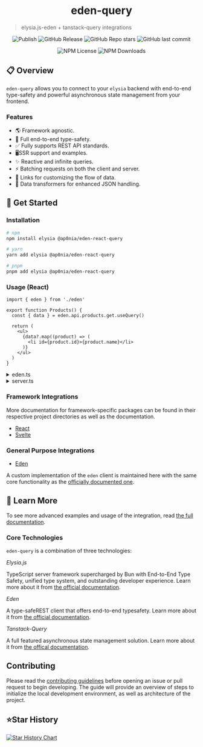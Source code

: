 <h1 align="center">eden-query</h1>

> elysia.js-eden + tanstack-query integrations

<div align="center">

![Publish](https://img.shields.io/github/actions/workflow/status/ap0nia/eden-query/release.yml?style=flat-square)
![GitHub Release](https://img.shields.io/github/v/release/ap0nia/eden-query?style=flat-square)
![GitHub Repo stars](https://img.shields.io/github/stars/ap0nia/eden-query?style=flat-square)
![GitHub last commit](https://img.shields.io/github/last-commit/ap0nia/eden-query?style=flat-square)

</div>

<div align="center">

![NPM License](https://img.shields.io/npm/l/%40ap0nia%2Feden-svelte-query?style=flat-square)
![NPM Downloads](https://img.shields.io/npm/dm/%40ap0nia%2Feden?style=flat-square)

</div>

## 📋 Overview

`eden-query` allows you to connect to your `elysia` backend with end-to-end type-safety and powerful
asynchronous state management from your frontend.

### Features

- 🌎 Framework agnostic.
- 🦺 Full end-to-end type-safety.
- ✅ Fully supports REST API standards.
- 🖥️SSR support and examples.
- ✨ Reactive and infinite queries.
- ⚡ Batching requests on both the client and server.
- 🔗 Links for customizing the flow of data.
- 👀 Data transformers for enhanced JSON handling.

## 🚀 Get Started

### Installation

```sh
# npm
npm install elysia @ap0nia/eden-react-query

# yarn
yarn add elysia @ap0nia/eden-react-query

# pnpm
pnpm add elysia @ap0nia/eden-react-query
```

### Usage (React)

```tsx
import { eden } from './eden'

export function Products() {
  const { data } = eden.api.products.get.useQuery()

  return (
    <ul>
      {data?.map((product) => (
        <li id={product.id}>{product.name}</li>
      )}
    </ul>
  )
}
```

<details>
  <summary>eden.ts</summary>

```tsx
import type { App } from './server'
import { createEdenTreatyReactQuery } from '@ap0nia/eden-react-query'

export const eden = createEdenTreatyReactQuery<App>()
```

</details>

<details>
  <summary>server.ts</summary>

```tsx
import { Elysia } from 'elysia'

const app = new Elysia().get('/api/products', () => {
  return [
    {
      id: 0,
      name: 'Product 0',
    },
    {
      id: 1,
      name: 'Product 1',
    },
    {
      id: 2,
      name: 'Product 2',
    },
  ]
})

export type App = typeof app
```

</details>

### Framework Integrations

More documentation for framework-specific packages can be found in their respective project
directories as well as the documentation.

- [React](./packages/eden-react-query)
- [Svelte](./packages/eden-svelte-query)

### General Purpose Integrations

- [Eden](./packages/eden)

A custom implementation of the `eden` client is maintained here with the same core functionality
as the [officially documented one](https://elysiajs.com/eden/overview.html).

## 📖 Learn More

To see more advanced examples and usage of the integration, read [the full documentation](ap0nia.github.io/eden-query).

### Core Technologies

`eden-query` is a combination of three technologies:

_*Elysia.js*_

TypeScript server framework supercharged by Bun with End-to-End Type Safety,
unified type system, and outstanding developer experience.
Learn more about it from [the official documentation](https://elysiajs.com).

_*Eden*_

A type-safeREST client that offers end-to-end typesafety.
Learn more about it from [the official documentation](https://elysiajs.com/eden/overview.html).

_*Tanstack-Query*_

A full featured asynchronous state management solution.
Learn more about it from [the offical documentation](https://tanstack.com/query/latest).

## Contributing

Please read the [contributing guidelines](CONTRIBUTING.md) before opening an issue or pull request
to begin developing. The guide will provide an overview of steps to initialize the local
development environment, as well as architecture of the project.

## ⭐Star History

<a href="https://star-history.com/#ap0nia/eden-query&Date">
 <picture>
   <source media="(prefers-color-scheme: dark)" srcset="https://api.star-history.com/svg?repos=ap0nia/eden-query&type=Date&theme=dark" />
   <source media="(prefers-color-scheme: light)" srcset="https://api.star-history.com/svg?repos=ap0nia/eden-query&type=Date" />
   <img alt="Star History Chart" src="https://api.star-history.com/svg?repos=ap0nia/eden-query&type=Date" />
 </picture>
</a>
